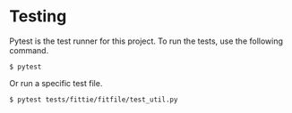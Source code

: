# Testing

Pytest is the test runner for this project. To run the tests, use the following command.

```shell
$ pytest
```

Or run a specific test file.

```shell
$ pytest tests/fittie/fitfile/test_util.py
```
